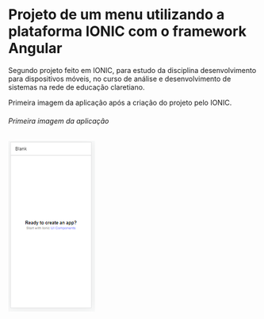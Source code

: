 # Projeto de um menu utilizando a plataforma IONIC com o framework Angular
Segundo projeto feito em IONIC, para estudo da disciplina desenvolvimento para dispositivos móveis, no curso de análise e desenvolvimento de sistemas na rede de educação claretiano.

Primeira imagem da aplicação após a criação do projeto pelo IONIC.
###### Primeira imagem da aplicação
![Primeira-Imagem](https://github.com/agsilvamhm/Claretiano-Second/blob/master/Imagens/Primeira-Imagem.PNG)
